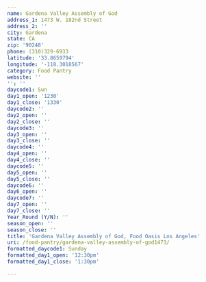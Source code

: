 ```yaml
---
name: Gardena Valley Assembly of God
address_1: 1473 W. 182nd Street
address_2: ''
city: Gardena
state: CA
zip: '90248'
phone: (310)329-6933
latitude: '33.8659794'
longitude: '-118.3018567'
category: Food Pantry
website: ''
'': ''
daycode1: Sun
day1_open: '1230'
day1_close: '1330'
daycode2: ''
day2_open: ''
day2_close: ''
daycode3: ''
day3_open: ''
day3_close: ''
daycode4: ''
day4_open: ''
day4_close: ''
daycode5: ''
day5_open: ''
day5_close: ''
daycode6: ''
day6_open: ''
daycode7: ''
day7_open: ''
day7_close: ''
Year_Round (Y/N): ''
season_open: ''
season_close: ''
title: 'Gardena Valley Assembly of God, Food Oasis Los Angeles'
uri: /food-pantry/gardena-valley-assembly-of-god1473/
formatted_daycode1: Sunday
formatted_day1_open: '12:30pm'
formatted_day1_close: '1:30pm'

---
```

